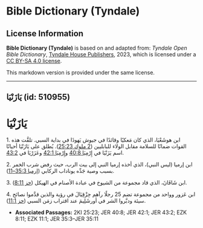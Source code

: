 # Bible Dictionary (Tyndale)

## License Information

**Bible Dictionary (Tyndale)** is based on and adapted from: _Tyndale Open Bible Dictionary_, [Tyndale House Publishers](https://tyndaleopenresources.com/), 2023, which is licensed under a [CC BY-SA 4.0 license](https://creativecommons.org/licenses/by-sa/4.0/legalcode.en).

This markdown version is provided under the same license.



--------------------------------

## يَازَنْيَا (id: 510955)

يَازَنْيَا
==========

1\. ابن هوشَعْيَا، الذي كان مَعكيًا وقائدًا في جيوش يَهوذَا في بداية السبي. تلقَّت هذه القوات ضمانًا للسلامة مقابل الولاء للبابليين ([2 ملوك 25:23](https://ref.ly/2Kgs25:23)). يُطلق على يَازَنْيَا أحيانًا اسم يَزَنْيَا في [إِرْمِيَا 40:8](https://ref.ly/Jer40:8) و[إِرْمِيَا 42:1](https://ref.ly/Jer42:1) وعَزَرْيَا في [43:2](https://ref.ly/Jer43:2).

2\. ابن إرميا (ليس النبي)، الذي أخذه إرميا النبي إلى بيت الرب، حيث رفض شرب الخمر بسبب وصية جَدِّه يوناداب الركابي ([إرميا 35:3–11](https://ref.ly/Jer35:3-Jer35:11)).

3\. ابن شَافَانَ، الذي قاد مجموعة من الشيوخ في عبادة الأصنام في الهيكل ([حز 8:11](https://ref.ly/Ezek8:11)).

4\. ابن عَزور وواحد من مجموعة تضم 25 رجلًا رآهم حِزْقِيَالَ في رؤية والذين قدَّموا نصائح سيئة ودبَّروا الشر في أورشَلِيمَ عند اقتراب زمَن السبي ([حز 11:1](https://ref.ly/Ezek11:1)).

* **Associated Passages:** 2KI 25:23; JER 40:8; JER 42:1; JER 43:2; EZK 8:11; EZK 11:1; JER 35:3–JER 35:11

